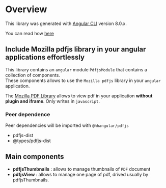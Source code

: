 # Overview
This library was generated with [Angular CLI](https://github.com/angular/angular-cli) version 8.0.x.

You can read how [here](https://angular.io/guide/creating-libraries)

## Include Mozilla pdfjs library in your angular applications effortlessly

This library contains an `angular` module `PdfjsModule` that contains a collection of components.   
These components allows to use the `Mozilla pdfjs` library in your `angular` application.   

The [Mozilla PDF Library](http://mozilla.github.io/pdf.js/) allows to view pdf in your application __without plugin and iframe__. Only writes in `javascript`.



### Peer dependence

Peer dependencies will be imported with `@hhangular/pdfjs`

  - pdfjs-dist
  - @types/pdfjs-dist

## Main components

 - **pdfjsThumbnails** : allows to manage thumbnails of `PDF` document
 - **pdfjsView** : allows to manage one page of pdf, drived usually by pdfjsThumbnails.
